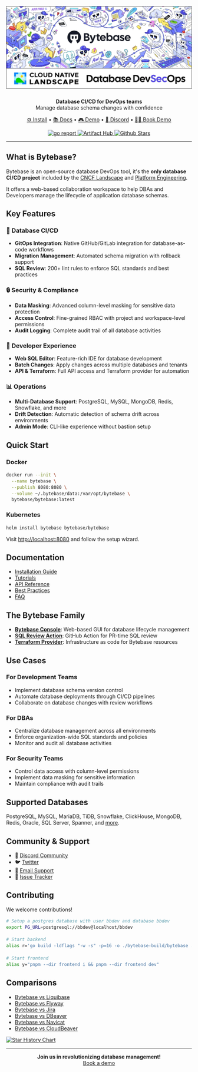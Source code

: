 <h1 align="center">
  <a href="https://www.bytebase.com?source=github" target="_blank">
    <img alt="Bytebase" src="https://raw.githubusercontent.com/bytebase/bytebase/main/docs/assets/banner.webp" />
  </a>
</h1>

<p align="center">
  <b>Database CI/CD for DevOps teams</b><br>
  Manage database schema changes with confidence
</p>

<p align="center">
  <a href="https://docs.bytebase.com/get-started/self-host" target="_blank">⚙️ Install</a> •
  <a href="https://docs.bytebase.com">📚 Docs</a> •
  <a href="https://demo.bytebase.com">🎮 Demo</a> •
  <a href="https://discord.gg/huyw7gRsyA">💬 Discord</a> •
  <a href="https://www.bytebase.com/request-demo/">🙋‍♀️ Book Demo</a>
</p>

<p align="center">
  <a href="https://goreportcard.com/report/github.com/bytebase/bytebase">
    <img alt="go report" src="https://goreportcard.com/badge/github.com/bytebase/bytebase" />
  </a>
  <a href="https://artifacthub.io/packages/search?repo=bytebase">
    <img alt="Artifact Hub" src="https://img.shields.io/endpoint?url=https://artifacthub.io/badge/repository/bytebase" />
  </a>
  <a href="https://github.com/bytebase/bytebase">
    <img alt="Github Stars" src="https://img.shields.io/github/stars/bytebase/bytebase?logo=github">
  </a>
</p>

---

## What is Bytebase?

Bytebase is an open-source database DevOps tool, it's the **only database CI/CD project** included by the [CNCF Landscape](https://landscape.cncf.io/?selected=bytebase) and [Platform Engineering](https://platformengineering.org/tools/bytebase). 

It offers a web-based collaboration workspace to help DBAs and Developers manage the lifecycle of application database schemas.

## Key Features

### 🔄 **Database CI/CD**
- **GitOps Integration**: Native GitHub/GitLab integration for database-as-code workflows
- **Migration Management**: Automated schema migration with rollback support
- **SQL Review**: 200+ lint rules to enforce SQL standards and best practices

### 🔒 **Security & Compliance**
- **Data Masking**: Advanced column-level masking for sensitive data protection
- **Access Control**: Fine-grained RBAC with project and workspace-level permissions
- **Audit Logging**: Complete audit trail of all database activities

### 🎯 **Developer Experience**
- **Web SQL Editor**: Feature-rich IDE for database development
- **Batch Changes**: Apply changes across multiple databases and tenants
- **API & Terraform**: Full API access and Terraform provider for automation

### 📊 **Operations**
- **Multi-Database Support**: PostgreSQL, MySQL, MongoDB, Redis, Snowflake, and more
- **Drift Detection**: Automatic detection of schema drift across environments
- **Admin Mode**: CLI-like experience without bastion setup

## Quick Start

### Docker
```bash
docker run --init \
  --name bytebase \
  --publish 8080:8080 \
  --volume ~/.bytebase/data:/var/opt/bytebase \
  bytebase/bytebase:latest
```

### Kubernetes
```bash
helm install bytebase bytebase/bytebase
```

Visit [http://localhost:8080](http://localhost:8080) and follow the setup wizard.

## Documentation

- [Installation Guide](https://docs.bytebase.com/get-started/self-host)
- [Tutorials](https://docs.bytebase.com/tutorials)
- [API Reference](https://docs.bytebase.com/api/overview)
- [Best Practices](https://docs.bytebase.com/best-practices)
- [FAQ](https://docs.bytebase.com/faq)

## The Bytebase Family

- **[Bytebase Console](https://www.bytebase.com)**: Web-based GUI for database lifecycle management
- **[SQL Review Action](https://github.com/bytebase/sql-review-action)**: GitHub Action for PR-time SQL review
- **[Terraform Provider](https://registry.terraform.io/providers/bytebase/bytebase/latest/docs)**: Infrastructure as code for Bytebase resources

## Use Cases

### For Development Teams
- Implement database schema version control
- Automate database deployments through CI/CD pipelines
- Collaborate on database changes with review workflows

### For DBAs
- Centralize database management across all environments
- Enforce organization-wide SQL standards and policies
- Monitor and audit all database activities

### For Security Teams
- Control data access with column-level permissions
- Implement data masking for sensitive information
- Maintain compliance with audit trails

## Supported Databases

PostgreSQL, MySQL, MariaDB, TiDB, Snowflake, ClickHouse, MongoDB, Redis, Oracle, SQL Server, Spanner, and [more](https://docs.bytebase.com/introduction/supported-databases).

## Community & Support

- 💬 [Discord Community](https://discord.gg/huyw7gRsyA)
- 🐦 [Twitter](https://twitter.com/Bytebase)
- 📧 [Email Support](mailto:support@bytebase.com)
- 🐛 [Issue Tracker](https://github.com/bytebase/bytebase/issues)

## Contributing

We welcome contributions!

```bash
# Setup a postgres database with user bbdev and database bbdev
export PG_URL=postgresql://bbdev@localhost/bbdev

# Start backend
alias r='go build -ldflags "-w -s" -p=16 -o ./bytebase-build/bytebase ./backend/bin/server/main.go && ./bytebase-build/bytebase --port 8080 --data . --debug --disable-sample'

# Start frontend
alias y="pnpm --dir frontend i && pnpm --dir frontend dev"
```

## Comparisons

- [Bytebase vs Liquibase](https://www.bytebase.com/blog/bytebase-vs-liquibase/)
- [Bytebase vs Flyway](https://www.bytebase.com/blog/bytebase-vs-flyway/)
- [Bytebase vs Jira](https://www.bytebase.com/blog/use-jira-for-database-change/)
- [Bytebase vs DBeaver](https://www.bytebase.com/blog/bytebase-vs-dbeaver/)
- [Bytebase vs Navicat](https://www.bytebase.com/blog/bytebase-vs-navicat/)
- [Bytebase vs CloudBeaver](https://www.bytebase.com/blog/bytebase-vs-cloudbeaver/)

<a href="https://star-history.com/#bytebase/bytebase&liquibase/liquibase&flyway/flyway&dbeaver/cloudbeaver&Date">
  <img src="https://api.star-history.com/svg?repos=bytebase/bytebase,liquibase/liquibase,flyway/flyway,dbeaver/cloudbeaver&type=Date" alt="Star History Chart">
</a>

---

<p align="center">
  <b>Join us in revolutionizing database management!</b><br>
  <a href="https://cal.com/bytebase/product-walkthrough">Book a demo</a>
</p>